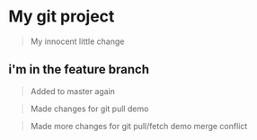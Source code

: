 # My git project


> My innocent little change 
## i'm in the feature branch 


> Added to master again

> Made changes for git pull demo

> Made more changes for git pull/fetch demo
> merge conflict
